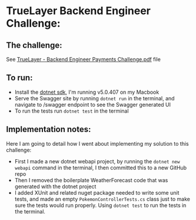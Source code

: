 # TrueLayer Backend Engineer Challenge:

## The challenge:
See [TrueLayer - Backend Engineer Payments Challenge.pdf](https://github.com/adamfriswell/TrueLayerBackendEngineerChallenge/blob/master/TrueLayer%20-%20Backend%20Engineer%20Payments%20Challenge.pdf) file

## To run:
* Install the [dotnet sdk](https://dotnet.microsoft.com/en-us/download), I'm running v5.0.407 on my Macbook
* Serve the Swagger site by running `dotnet run` in the terminal, and navigate to /swagger endpoint to see the Swagger generated UI
* To run the tests run `dotnet test` in the terminal

## Implementation notes:
Here I am going to detail how I went about implementing my solution to this challenge:
* First I made a new dotnet webapi project, by running the `dotnet new webapi` command in the terminal, I then committed this to a new GitHub repo
* Then I removed the boilerplate WeatherForecast code that was generated with the dotnet project
* I added XUnit and related nuget package needed to write some unit tests, and made an empty `PokemonControllerTests.cs` class just to make sure the tests would run properly. Using `dotnet test` to run the tests in the terminal.
